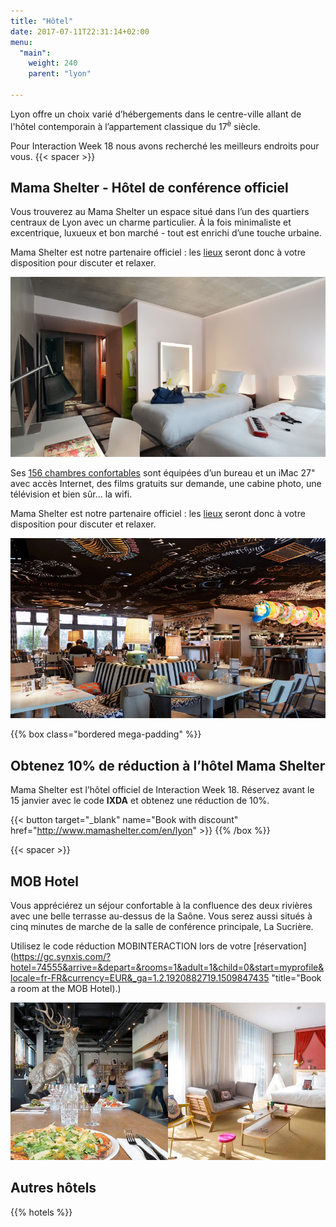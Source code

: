 ```yaml
---
title: "Hôtel"
date: 2017-07-11T22:31:14+02:00
menu:
  "main":
    weight: 240
    parent: "lyon"

---
```

Lyon offre un choix vari&#233; d&rsquo;h&#233;bergements dans le centre-ville allant de l'h&#244;tel contemporain &#224; l&rsquo;appartement classique du 17<sup>&#232;</sup> si&#232;cle.

Pour Interaction&nbsp;Week&nbsp;18 nous avons recherch&#233; les meilleurs endroits pour vous.
{{< spacer >}}
## Mama Shelter - **H&#244;tel de conf&#233;rence officiel**

Vous trouverez au Mama Shelter un espace situ&#233; dans l&rsquo;un des quartiers centraux de Lyon avec un charme particulier. &#192; la fois minimaliste et excentrique, luxueux et bon march&#233; - tout est enrichi d&rsquo;une touche urbaine.

Mama Shelter est notre partenaire officiel : les [lieux](http://www.mamashelter.com/en/lyon/photos) seront donc &#224; votre disposition pour discuter et relaxer.

![Mama Shelter Luxe Twin room](/img/photos/Mama-Shelter-luxe-twin.jpg)

Ses [156 chambres confortables](https://www.mamashelter.com/fr/lyon/chambres) sont &#233;quip&#233;es d&rsquo;un bureau et un iMac 27" avec acc&#232;s Internet, des films gratuits sur demande, une cabine photo, une t&#233;l&#233;vision et bien s&#251;r... la wifi.

Mama Shelter est notre partenaire officiel : les [lieux](http://www.mamashelter.com/en/lyon/photos) seront donc &#224; votre disposition pour discuter et relaxer.

![Mama Shelter restaurant](/img/photos/Mama-Shelter-restaurant.jpg)

{{% box class="bordered mega-padding" %}}

## Obtenez 10% de r&#233;duction &#224; l&rsquo;h&#244;tel Mama Shelter
Mama Shelter est l&rsquo;h&#244;tel officiel de Interaction&nbsp;Week&nbsp;18. R&#233;servez avant le 15 janvier avec le code **IXDA** et obtenez une r&#233;duction de 10%.

{{< button target="_blank" name="Book with discount" href="http://www.mamashelter.com/en/lyon" >}}
{{% /box %}}

{{< spacer >}}

## MOB Hotel

Vous appréci&#233;rez un s&#233;jour confortable &#224; la confluence des deux rivi&#232;res avec une belle terrasse au-dessus de la Saône. Vous serez aussi situ&#233;s &#224; cinq minutes de marche de la salle de conf&#233;rence principale, La Sucrière.

Utilisez le code r&#233;duction MOBINTERACTION lors de votre [r&#233;servation](https://gc.synxis.com/?hotel=74555&arrive=&depart=&rooms=1&adult=1&child=0&start=myprofile&locale=fr-FR&currency=EUR&_ga=1.2.1920882719.1509847435 "title="Book a room at the MOB Hotel).)

![MOB Hotel](/img/photos/MOB-hotel.jpg)

## Autres h&#244;tels

{{% hotels %}}
